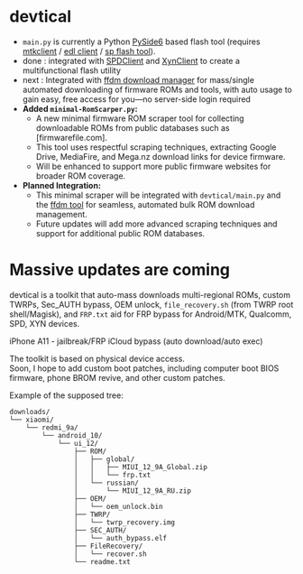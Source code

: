 # devtical

* `main.py` is currently a Python [PySide6](https://wiki.qt.io/Qt_for_Python_PySide) based flash tool (requires [mtkclient](https://github.com/bkerler/mtkclient) / [edl client](https://github.com/bkerler/edl) / [sp flash tool](https://spflashtool.com/)).
* done : integrated with [SPDClient](https://github.com/ABDO10DZ/spdclient) and [XynClient](https://github.com/ABDO10DZ/XynClient) to create a multifunctional flash utility
* next : Integrated with [ffdm download manager](https://github.com/ABDO10DZ/ffdm) for mass/single automated downloading of firmware ROMs and tools, with auto usage to gain easy, free access for you—no server-side login required
* **Added `minimal-RomScarper.py`:**
  - A new minimal firmware ROM scraper tool for collecting downloadable ROMs from public databases such as [firmwarefile.com].
  - This tool uses respectful scraping techniques, extracting Google Drive, MediaFire, and Mega.nz download links for device firmware.
  - Will be enhanced to support more public firmware websites for broader ROM coverage.
* **Planned Integration:**
  - This minimal scraper will be integrated with `devtical/main.py` and the [ffdm tool](https://github.com/ABDO10DZ/ffdm) for seamless, automated bulk ROM download management.
  - Future updates will add more advanced scraping techniques and support for additional public ROM databases.

# Massive updates are coming

devtical is a toolkit that auto-mass downloads multi-regional ROMs, custom TWRPs, Sec_AUTH bypass, OEM unlock, `file_recovery.sh` (from TWRP root shell/Magisk), and `FRP.txt` aid for FRP bypass for Android/MTK, Qualcomm, SPD, XYN devices.

iPhone A11 - jailbreak/FRP iCloud bypass (auto download/auto exec)

The toolkit is based on physical device access.  
Soon, I hope to add custom boot patches, including computer boot BIOS firmware, phone BROM revive, and other custom patches.

Example of the supposed tree:
```
downloads/
└── xiaomi/
    └── redmi_9a/
        └── android_10/
            └── ui_12/
                ├── ROM/
                │   ├── global/
                │   │   ├── MIUI_12_9A_Global.zip
                │   │   └── frp.txt
                │   └── russian/
                │       └── MIUI_12_9A_RU.zip
                ├── OEM/
                │   └── oem_unlock.bin
                ├── TWRP/
                │   └── twrp_recovery.img
                ├── SEC_AUTH/
                │   └── auth_bypass.elf
                ├── FileRecovery/
                │   └── recover.sh
                └── readme.txt
```
